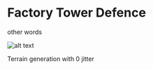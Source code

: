 # Factory Tower Defence

other words


![alt text](https://i.imgur.com/0QuGEV6.png "Logo Title Text 1")
<p align="justify">
  Terrain generation with 0 jitter
</p>